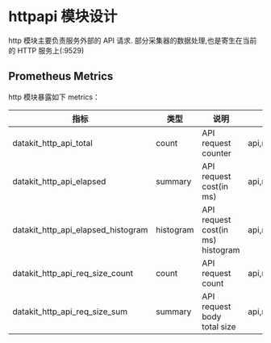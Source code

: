 
# httpapi 模块设计

http 模块主要负责服务外部的 API 请求. 部分采集器的数据处理,也是寄生在当前的 HTTP 服务上(:9529)


## Prometheus Metrics

http 模块暴露如下 metrics：

| 指标                               | 类型      | 说明                              | labels            |
| ---------------------------------- | --------- | --------------------------------- | ----------------- |
| datakit_http_api_total             | count     | API request counter               | api,method,status |
| datakit_http_api_elapsed           | summary   | API request cost(in ms)           | api,method,status |
| datakit_http_api_elapsed_histogram | histogram | API request cost(in ms) histogram | api,method,status |
| datakit_http_api_req_size_count    | count     | API request count                 | api,method,status |
| datakit_http_api_req_size_sum      | summary   | API request body total size       | api,method,status |

